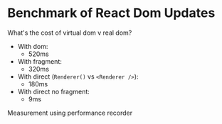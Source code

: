 Benchmark of React Dom Updates
==============================

What's the cost of virtual dom v real dom?

- With dom:
  - 520ms
- With fragment:
  - 320ms
- With direct (`Renderer()` vs `<Renderer />`):
  - 180ms
- With direct no fragment:
  - 9ms

Measurement using performance recorder
